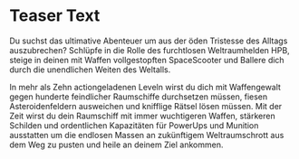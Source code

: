 Teaser Text
====

Du suchst das ultimative Abenteuer um aus der öden Tristesse des Alltags
auszubrechen? Schlüpfe in die Rolle des furchtlosen Weltraumhelden HPB, steige
in deinen mit Waffen vollgestopften SpaceScooter und Ballere dich durch die
unendlichen Weiten des Weltalls.

In mehr als Zehn actiongeladenen Leveln wirst du dich mit Waffengewalt gegen
hunderte feindlicher Raumschiffe durchsetzen müssen, fiesen Asteroidenfeldern
ausweichen und knifflige Rätsel lösen müssen. Mit der Zeit wirst du dein
Raumschiff mit immer wuchtigeren Waffen, stärkeren Schilden und ordentlichen
Kapazitäten für PowerUps und Munition ausstatten um die endlosen Massen an
zukünftigem Weltraumschrott aus dem Weg zu pusten und heile an deinem Ziel
ankommen.
